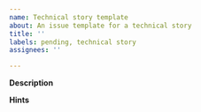 ```yaml
---
name: Technical story template
about: An issue template for a technical story
title: ''
labels: pending, technical story
assignees: ''

---
```


**Description**



**Hints**
